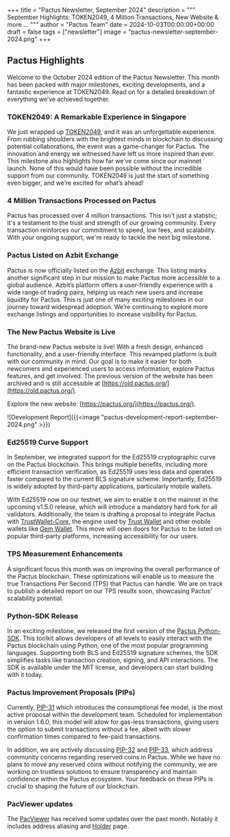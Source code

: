 +++
title = "Pactus Newsletter, September 2024"
description = """
September Highlights: TOKEN2049, 4 Million Transactions, New Website & more ...
"""
author = "Pactus Team"
date = 2024-10-03T00:00:00+00:00
draft = false
tags = ["newsletter"]
image = "pactus-newsletter-september-2024.png"
+++

## Pactus Highlights

Welcome to the October 2024 edition of the Pactus Newsletter.
This month has been packed with major milestones, exciting developments, and a fantastic experience at TOKEN2049.
Read on for a detailed breakdown of everything we’ve achieved together.

### TOKEN2049: A Remarkable Experience in Singapore

We just wrapped up [TOKEN2049](https://www.token2049.com/), and it was an unforgettable experience.
From rubbing shoulders with the brightest minds in blockchain to discussing potential collaborations,
the event was a game-changer for Pactus. The innovation and energy we witnessed have left us more inspired than ever.
This milestone also highlights how far we’ve come since our mainnet launch.
None of this would have been possible without the incredible support from our community.
TOKEN2049 is just the start of something even bigger, and we’re excited for what’s ahead!

### 4 Million Transactions Processed on Pactus

Pactus has processed over 4 million transactions.
This isn't just a statistic; it's a testament to the trust and strength of our growing community.
Every transaction reinforces our commitment to speed, low fees, and scalability.
With your ongoing support, we're ready to tackle the next big milestone.

### Pactus Listed on Azbit Exchange

Pactus is now officially listed on the [Azbit](https://azbit.com/) exchange.
This listing marks another significant step in our mission to make Pactus more accessible to a global audience.
Azbit’s platform offers a user-friendly experience with a wide range of trading pairs,
helping us reach new users and increase liquidity for Pactus.
This is just one of many exciting milestones in our journey toward widespread adoption.
We’re continuing to explore more exchange listings and opportunities to increase visibility for Pactus.

### The New Pactus Website is Live

The brand-new Pactus website is live! With a fresh design, enhanced functionality, and a user-friendly interface.
This revamped platform is built with our community in mind.
Our goal is to make it easier for both newcomers and experienced users to access information, explore Pactus features,
and get involved.
The previous version of the website has been archived and is still accessible at
[https://old.pactus.org/](https://old.pactus.org/).

Explore the new website: [https://pactus.org/](https://pactus.org/).

![Development Report]({{<image "pactus-development-report-september-2024.png" >}})

### Ed25519 Curve Support

In September, we integrated support for the Ed25519 cryptographic curve on the Pactus blockchain.
This brings multiple benefits, including more efficient transaction verification,
as Ed25519 uses less data and operates faster compared to the current BLS signature scheme.
Importantly, Ed25519 is widely adopted by third-party applications, particularly mobile wallets.

With Ed25519 now on our testnet, we aim to enable it on the mainnet in the upcoming v1.5.0 release,
which will introduce a mandatory hard fork for all validators.
Additionally, the team is drafting a proposal to integrate Pactus with
[TrustWallet-Core](https://github.com/trustwallet/wallet-core),
the engine used by [Trust Wallet](https://trustwallet.com/) and other mobile wallets like
[Gem Wallet](https://gemwallet.com/).
This move will open doors for Pactus to be listed on popular third-party platforms,
increasing accessibility for our users.

### TPS Measurement Enhancements

A significant focus this month was on improving the overall performance of the Pactus blockchain.
These optimizations will enable us to measure the true Transactions Per Second (TPS) that Pactus can handle.
We are on track to publish a detailed report on our TPS results soon, showcasing Pactus' scalability potential.

### Python-SDK Release

In an exciting milestone, we released the first version of the
[Pactus Python-SDK](https://github.com/pactus-project/python-sdk).
This toolkit allows developers of all levels to easily interact with the Pactus blockchain using Python,
one of the most popular programming languages.
Supporting both BLS and Ed25519 signature schemes, the SDK simplifies tasks like transaction creation,
signing, and API interactions.
The SDK is available under the MIT license, and developers can start building with it today.

### Pactus Improvement Proposals (PIPs)

Currently, [PIP-31](https://pips.pactus.org/PIPs/pip-31) which introduces the consumptional fee model,
is the most active proposal within the development team.
Scheduled for implementation in version 1.6.0, this model will allow for gas-less transactions,
giving users the option to submit transactions without a fee,
albeit with slower confirmation times compared to fee-paid transactions.

In addition, we are actively discussing
[PIP-32](https://pips.pactus.org/PIPs/pip-32) and
[PIP-33](https://pips.pactus.org/PIPs/pip-33), which address community concerns regarding reserved coins in Pactus.
While we have no plans to move any reserved coins without notifying the community,
we are working on trustless solutions to ensure transparency and maintain confidence within the Pactus ecosystem.
Your feedback on these PIPs is crucial to shaping the future of our blockchain.

### PacViewer updates

The [PacViewer](https://pacviewer.com/) has received some updates over the past month.
Notably it includes address aliasing and [Holder](https://pacviewer.com/holders) page.
